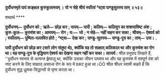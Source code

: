 **दुर्योधनमृते पापं कङ्क्षल कुरुकुलामयम् ।** **यो न सेहे श्रीयं स्फीतां ²ष्ट्वा पाण्डुसुतस्य ताम् ॥ ५३॥** 

शब्दार्थ **** 

**दुर्योधनम्—** **दुर्योधन को** **; ऋते—** **छोड़ कर** **; पापम्—** **पापी** **; कलिम्—** **कलियुग का शक्त्याविष्ट अंश** **; कुरु-कुल—** **कुरुवंश का** **;** **आमयम्—** **रोग** **; य:—** **जो** **; न सेहे—** **नहीं सहन कर सका** **; श्रीयम्—** **ऐश्वर्य को** **; स्फीताम्—** **पुष्पित-पल्लवित होते** **; ²ष्ट्वा—** **देख** **कर** **; पाण्डु-सुतस्य—** **पाण्डु-पुत्र का** **; ताम्—** **उस।** **.** 

**पापी दुर्योधन को छोड़ कर (सारे लोग संतुष्ट थे), क्योंकि वह तो साक्षात् कलिकाल था** **और कुरुवंश का रोग था। वह पाण्डु-पुत्र के वृद्धिमान ऐश्वर्य का देखना सहन नहीं कर सका।** **तात्पर्य :** श्रील प्रभुपाद लिखते हैं, ''दुर्योधन स्वभाव से अत्यन्त ईष्र्यालु था, क्योंकि उसका जीवन पापमय था और वह कुरुवंश में सश्पूर्ण वंश को नष्ट करने के लिए साक्षात् असाध्य रोग के रूप में प्रकट हुआ था।ÓÓ श्रील श्रीधर स्वामी कहते हैं कि दुर्योधन शुद्ध धाॢमक सिद्धान्तों से घृणा करता था।  